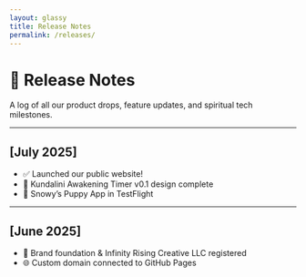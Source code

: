 ```yaml
---
layout: glassy
title: Release Notes
permalink: /releases/
---
```


# 🚀 Release Notes

A log of all our product drops, feature updates, and spiritual tech milestones.

---

## [July 2025]
- ✅ Launched our public website!
- 🧘 Kundalini Awakening Timer v0.1 design complete
- 🐶 Snowy’s Puppy App in TestFlight

---

## [June 2025]
- 🎯 Brand foundation & Infinity Rising Creative LLC registered
- 🌐 Custom domain connected to GitHub Pages
